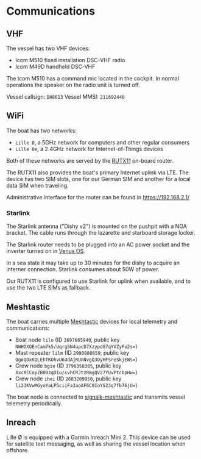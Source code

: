 # Communications

## VHF

The vessel has two VHF devices:
* Icom M510 fixed installation DSC-VHF radio
* Icom M49D handheld DSC-VHF

The Icom M510 has a command mic located in the cockpit. In normal operations the speaker on the radio unit is turned off.

Vessel callsign: `DH8613`
Vessel MMSI: `211692440`

## WiFi

The boat has two networks:

* `Lille Ø`, a 5GHz network for computers and other regular consumers
* `Lille Oe`, a 2.4GHz network for Internet-of-Things devices

Both of these networks are served by the [RUTX11](https://wiki.teltonika-networks.com/view/RUTX11) on-board router.

The RUTX11 also provides the boat's primary Internet uplink via LTE. The device has two SIM slots, one for our German SIM and another for a local data SIM when traveling.

Administrative interface for the router can be found in <https://192.168.2.1/>
### Starlink

The Starlink antenna ("Dishy v2") is mounted on the pushpit with a NOA bracket. The cable runs through the lazarette and starboard storage locker.

The Starlink router needs to be plugged into an AC power socket and the inverter turned on in [Venus OS](http://venus.local).

In a sea state it may take up to 30 minutes for the dishy to acquire an interner connection.
Starlink consumes about 50W of power.

Our RUTX11 is configured to use Starlink for uplink when available, and to use the two LTE SIMs as fallback.

## Meshtastic

The boat carries multiple [Meshtastic](https://meshtastic.org) devices for local telemetry and communications:

* Boat node `lilo` (ID `2697665940`, public key `NWHDXQEnCam7k5/Uqrg5N4upcD7XzypdG7qYVZyFu2s=`)
* Mast repeater `lilm` (ID `2990880859`, public key `QgoqDxKQLEhTKUhvU64dAjRUnNvgQ3OyHFSreSkjEWs=`)
* Crew node `bgie` (ID `3796358305`, public key `XxcXCCopZB00zqDIu/cvhCRJtzRmgQV27YUvPtcbpHw=`)
* Crew node `ihmi` (ID `2683209950`, public key `li23KVwMGyoYaLP5ciiFa3aoAF6C0IoYS23q7fb76jU=`)

The boat node is connected to [signalk-meshtastic](https://github.com/meri-imperiumi/signalk-meshtastic#readme) and transmits vessel telemetry periodically.

## Inreach

Lille Ø is equipped with a Garmin Inreach Mini 2. This device can be used for satellite text messaging, as well as sharing the vessel location when offshore.